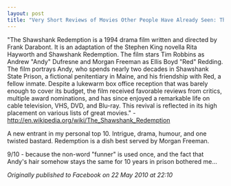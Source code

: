 ```yaml
---
layout: post
title: "Very Short Reviews of Movies Other People Have Already Seen: The Shawshank Redemption [1994]"
---
```


"The Shawshank Redemption is a 1994 drama film written and directed by Frank Darabont. It is an adaptation of the Stephen King novella Rita Hayworth and Shawshank Redemption. The film stars Tim Robbins as Andrew "Andy" Dufresne and Morgan Freeman as Ellis Boyd "Red" Redding. The film portrays Andy, who spends nearly two decades in Shawshank State Prison, a fictional penitentiary in Maine, and his friendship with Red, a fellow inmate. Despite a lukewarm box office reception that was barely enough to cover its budget, the film received favorable reviews from critics, multiple award nominations, and has since enjoyed a remarkable life on cable television, VHS, DVD, and Blu-ray. This revival is reflected in its high placement on various lists of great movies." - http://en.wikipedia.org/wiki/The_Shawshank_Redemption

A new entrant in my personal top 10. Intrigue, drama, humour, and one twisted bastard. Redemption is a dish best served by Morgan Freeman.

9/10 - because the non-word "funner" is used once, and the fact that Andy's hair somehow stays the same for 10 years in prison bothered me...

*Originally published to Facebook on 22 May 2010 at 22:10*
